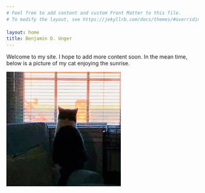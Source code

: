 ```yaml
---
# Feel free to add content and custom Front Matter to this file.
# To modify the layout, see https://jekyllrb.com/docs/themes/#overriding-theme-defaults

layout: home
title: Benjamin D. Unger
---
```

Welcome to my site.  I hope to add more content soon.
In the mean time, below is a picture of my cat enjoying the sunrise.

<img src="assets/img/catatwindow.jpeg" alt="My cat looking out window at sun rising above buildings 
across the street" width="300" height="300">


